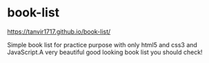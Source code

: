 # book-list
https://tanvir1717.github.io/book-list/

Simple book list for practice purpose with only html5 and css3 and JavaScript.A very beautiful good looking book list you should check! 
